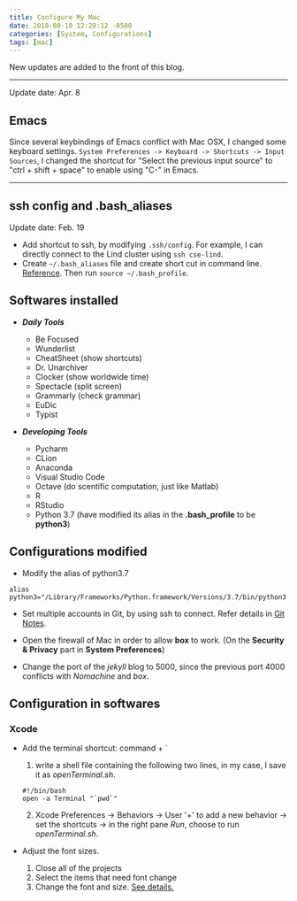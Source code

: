 ```yaml
---
title: Configure My Mac
date: 2018-08-10 12:28:12 -0500
categories: [System, Configurations]
tags: [mac]
---
```

New updates are added to the front of this blog.

------------------------------
Update date: Apr. 8
## Emacs
Since several keybindings of Emacs conflict with Mac OSX, I changed some keyboard settings.
`System Preferences -> Keyboard -> Shortcuts -> Input Sources`, I changed the shortcut for "Select the previous input source" to "ctrl + shift + space" to enable using "C-<SPC>" in Emacs.


------------------------------ 
## ssh config and .bash_aliases
Update date: Feb. 19

- Add shortcut to ssh, by modifying `.ssh/config`. For example, I can directly connect to the Lind cluster using `ssh cse-lind`. 
- Create `~/.bash_aliases` file and create short cut in command line. [Reference](https://opensource.com/article/19/7/bash-aliases). Then run `source ~/.bash_profile`.

## Softwares installed

- _**Daily Tools**_
    + Be Focused
    + Wunderlist
    + CheatSheet (show shortcuts)
    + Dr. Unarchiver
    + Clocker (show worldwide time)
    + Spectacle (split screen)
    + Grammarly (check grammar)
    + EuDic
    + Typist

- _**Developing Tools**_
    + Pycharm
    + CLion
    + Anaconda
    + Visual Studio Code
    + Octave (do scentific computation, just like Matlab)
    + R
    + RStudio
    + Python 3.7 (have modified its alias in the **.bash_profile** to be **python3**)
    



## Configurations modified

- Modify the alias of python3.7
```
alias python3="/Library/Frameworks/Python.framework/Versions/3.7/bin/python3.7"
``` 

- Set multiple accounts in Git, by using ssh to connect. Refer details in [Git Notes](https://yuyang-yy.github.io/Git-Notes/).

- Open the firewall of Mac in order to allow **box** to work. (On the **Security & Privacy** part in **System Preferences**)

- Change the port of the *jekyll* blog to 5000, since the previous port 4000 conflicts with *Nomachine* and *box*.


## Configuration in softwares

### Xcode
- Add the terminal shortcut: command + `
    1. write a shell file containing the following two lines, in my case, I save it as *openTerminal.sh*.
    ```
    #!/bin/bash
    open -a Terminal "`pwd`"
    ```
    2. Xcode Preferences -> Behaviors -> User '+' to add a new behavior -> set the shortcuts -> in the right pane *Run*, choose to run *openTerminal.sh*.

- Adjust the font sizes. 
    1. Close all of the projects
    2. Select the items that need font change
    3. Change the font and size. [See details.](https://stackoverflow.com/questions/1339706/how-to-increase-font-size-in-the-xcode-editor)


